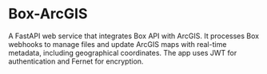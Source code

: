 # Box-ArcGIS
A FastAPI web service that integrates Box API with ArcGIS. It processes Box webhooks to manage files and update ArcGIS maps with real-time metadata, including geographical coordinates. The app uses JWT for authentication and Fernet for encryption.
